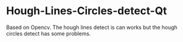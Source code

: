 # Hough-Lines-Circles-detect-Qt

Based on Opencv.
The hough lines detect is can works but the hough circles detect has some problems.
